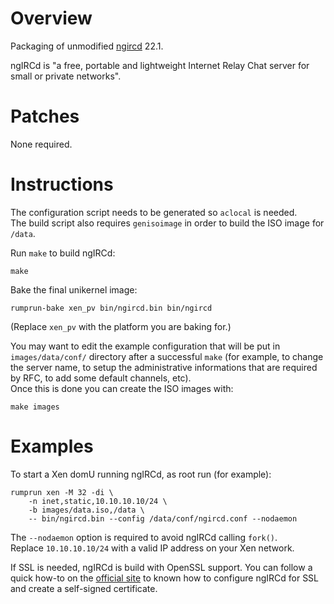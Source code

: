 Overview
========

Packaging of unmodified [ngircd](http://ngircd.barton.de/) 22.1.

ngIRCd is "a free, portable and lightweight Internet Relay Chat server for small
or private networks".

Patches
=======

None required.

Instructions
============

The configuration script needs to be generated so `aclocal` is needed.  
The build script also requires `genisoimage` in order to build the ISO image
for `/data`.

Run `make` to build ngIRCd:
```
make
```

Bake the final unikernel image:
```
rumprun-bake xen_pv bin/ngircd.bin bin/ngircd
```
(Replace `xen_pv` with the platform you are baking for.)

You may want to edit the example configuration that will be put in
`images/data/conf/` directory after a successful `make` (for example,
to change the server name, to setup the administrative informations that are
required by RFC, to add some default channels, etc).  
Once this is done you can create the ISO images with:
```
make images
```

Examples
========

To start a Xen domU running ngIRCd, as root run (for example):
````
rumprun xen -M 32 -di \
    -n inet,static,10.10.10.10/24 \
    -b images/data.iso,/data \
    -- bin/ngircd.bin --config /data/conf/ngircd.conf --nodaemon
````
The `--nodaemon` option is required to avoid ngIRCd calling `fork()`.  
Replace `10.10.10.10/24` with a valid IP address on your Xen network.

If SSL is needed, ngIRCd is build with OpenSSL support. You can follow a quick
how-to on the [official site](http://ngircd.barton.de/doc/SSL.txt) to known how
to configure ngIRCd for SSL and create a self-signed certificate.
